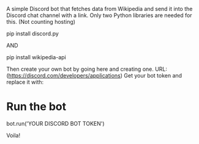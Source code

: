 A simple Discord bot that fetches data from Wikipedia and send it into the Discord chat channel with a link.
Only two Python libraries are needed for this. (Not counting hosting)

pip install discord.py

AND

pip install wikipedia-api

Then create your own bot by going here and creating one. URL: (https://discord.com/developers/applications)
Get your bot token and replace it with:

# Run the bot
bot.run('YOUR DISCORD BOT TOKEN')

Voila!
